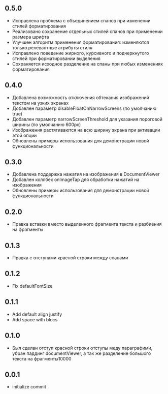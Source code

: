 ## 0.5.0

* Исправлена проблема с объединением спанов при изменении стилей форматирования
* Реализовано сохранение отдельных стилей спанов при применении размера шрифта
* Улучшен алгоритм применения форматирования: изменяются только релевантные атрибуты стиля
* Исправлено поведение жирного, курсивного и подчеркнутого стилей при форматировании выделения
* Сохраняется исходное разделение на спаны при любых изменениях форматирования

## 0.4.0

* Добавлена возможность отключения обтекания изображений текстом на узких экранах
* Добавлен параметр disableFloatOnNarrowScreens (по умолчанию true)
* Добавлен параметр narrowScreenThreshold для указания пороговой ширины (по умолчанию 600px)
* Изображения растягиваются на всю ширину экрана при активации этой опции
* Обновлены примеры использования для демонстрации новой функциональности

## 0.3.0

* Добавлена поддержка нажатия на изображения в DocumentViewer
* Добавлен коллбек onImageTap для обработки нажатий на изображения
* Обновлены примеры использования для демонстрации новой функциональности

## 0.2.0

* Правка вставки вместо выделенного фрагмента текста и разбиения на фрагменты
## 0.1.3

* Правка с отступами красной строки между спанами
## 0.1.2

* Fix defaultFontSize
## 0.1.1

* Add default align justify
* Add space with blocs
## 0.1.0

* Был сделан отступ красной строки отступы меду параграфими, убран паддинг documentViewer, а так же разделение большого текста на фрагменты10000
## 0.0.1

* initialize commit
